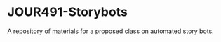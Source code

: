 JOUR491-Storybots
=================

A repository of materials for a proposed class on automated story bots.
